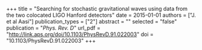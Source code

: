 +++
title = "Searching for stochastic gravitational waves using data from the two colocated LIGO Hanford detectors"
date = 2015-01-01
authors = ["J. et al Aasi"]
publication_types = ["2"]
abstract = ""
selected = "false"
publication = "*Phys. Rev. D*"
url_pdf = "http://link.aps.org/doi/10.1103/PhysRevD.91.022003"
doi = "10.1103/PhysRevD.91.022003"
+++

